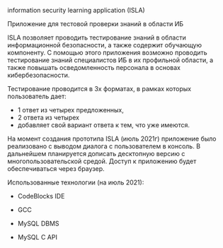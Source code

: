 information security learning application (ISLA)

Приложение для тестовой проверки знаний в области ИБ

ISLA позволяет проводить тестирование знаний в области информационной безопасности,
а также содержит обучающую компоненту. С помощью этого приложения возможно проводить 
тестирование знаний специалистов ИБ в их профильной области, а также повышать 
осведомленность персонала в основах кибербезопасности.

Тестирование проводится в 3х форматах, в рамках которых пользователь дает:
- 1 ответ из четырех предложенных, 
- 2 ответа из четырех 
- добавляет свой вариант ответа к тем, что уже имеются.

На момент создания прототипа ISLA (июль 2021г) приложение было реализовано с выводом 
диалога с пользователем в консоль. В дальнейшем планируется дописать десктопную
версию с многопользовательской средой. Доступ к приложению будет обеспечиваться 
через браузер.

Использованные технологии (на июль 2021):

- CodeBlocks IDE

- GCC

- MySQL DBMS

- MySQL C API


